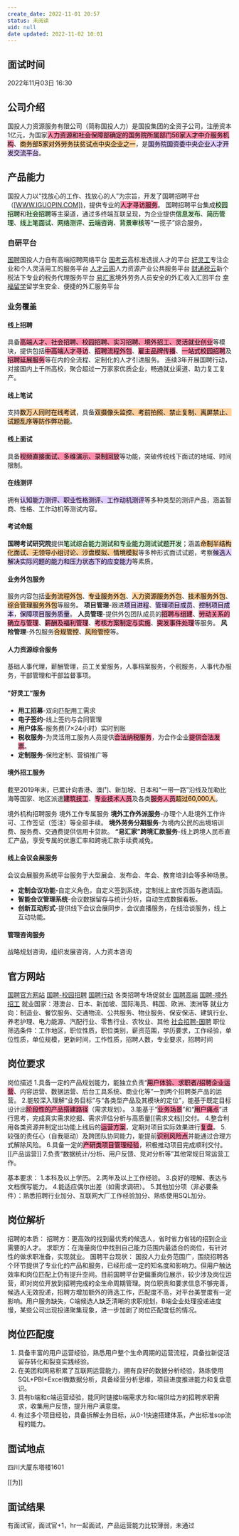 ```yaml
---
create_date: 2022-11-01 20:57
status: 未阅读
uid: null
date updated: 2022-11-02 10:01
---
```


## 面试时间

2022年11月03日 16:30

## 公司介绍

国投人力资源服务有限公司（简称国投人力）是国投集团的全资子公司，注册资本1亿元，为国家<mark style="background: #FF5582A6;">人力资源和社会保障部确定的国务院所属部门56家人才中介服务机构</mark>、<mark style="background: #FFB86CA6;">商务部5家对外劳务扶贫试点中央企业之一</mark>，是<mark style="background: #D2B3FFA6;">国务院国资委中央企业人才开发交流平台</mark>。

## 产品能力

国投人力以“找放心的工作、找放心的人”为宗旨，开发了国聘招聘平台（[[WWW.IGUOPIN.COM])](http://WWW.IGUOPIN.COM])，提供专业的<mark style="background: #FF5582A6;">人才寻访服务</mark>。 国聘招聘平台集成<mark style="background: #BBFABBA6;">校园招聘</mark>和<mark style="background: #BBFABBA6;">社会招聘</mark>等主渠道，通过多终端互联呈现，为企业提供<mark style="background: #BBFABBA6;">信息发布</mark>、<mark style="background: #BBFABBA6;">简历管理</mark>、<mark style="background: #BBFABBA6;">线上笔面试</mark>、<mark style="background: #BBFABBA6;">网络测评</mark>、<mark style="background: #BBFABBA6;">云端咨询</mark>、<mark style="background: #BBFABBA6;">背景审核</mark>等“一揽子”综合服务。

### 自研平台

[国聘](https://www.iguopin.com/)国投人力自有高端招聘网络平台
[国考云](https://www.iguokao.com/)高标准选拔人才的平台
[好灵工](https://www.ipayun.com/)专注企业和个人灵活用工的服务平台
[人才云网](https://www.ixayun.com/)人力资源产业公共服务平台
[财通税云](https://www.itaxyun.com/)新个税法下专业的税务代理服务平台
[易汇家](http://exchange.sdictalent.com/)境外劳务人员安全的外汇收入汇回平台
[幸福留学](https://www.enjoystulife.com/)留学生安全、便捷的外汇服务平台

### 业务覆盖

#### 线上招聘

具备<mark style="background: #FF5582A6;">高端人才、社会招聘、校园招聘、实习招聘、境外招工、灵活就业创业</mark>等模块，提供包括<mark style="background: #FF5582A6;">中高端人才寻访</mark>、<mark style="background: #FF5582A6;">招聘流程外包</mark>、<mark style="background: #FF5582A6;">雇主品牌传播</mark>、<mark style="background: #FF5582A6;">一站式校园招聘</mark>及<mark style="background: #FF5582A6;">招聘延展服务</mark>等在内的全流程、定制化的人才引进服务。 连续3年开展国聘行动，对接国内上千所高校，聚合超过一万家家优质企业，畅通就业渠道、助力复工复产。

#### 线上笔试

支持<mark style="background: #FFB86CA6;">数万人同时在线考试</mark>，具备<mark style="background: #FFB86CA6;">双摄像头监控、考前拍照、禁止复制、离屏禁止、试题乱序等防作弊功能</mark>。

#### 线上面试

具备<mark style="background: #FF5582A6;">视频直接面试、多维演示、录制回放</mark>等功能，突破传统线下面试的地域、时间限制。

#### 在线测评

拥有<mark style="background: #D2B3FFA6;">认知能力测评、职业性格测评、工作动机测评</mark>等多种类型的测评产品，涵盖智商、性格、工作动机等测试内容。

#### 考试命题

**国聘考试研究院**提供<mark style="background: #BBFABBA6;">笔试综合能力测试和专业能力测试试题开发</mark>；涵盖<mark style="background: #FFB86CA6;">命制半结构化面试、无领导小组讨论、沙盘模拟、情境模拟</mark>等多种形式面试试题，考察<mark style="background: #D2B3FFA6;">候选人解决实际问题的能力和压力状态下的应变能力</mark>等素质。

#### 业务外包服务

服务内容包括<mark style="background: #FFB86CA6;">业务流程外包</mark>、<mark style="background: #FFB86CA6;">专业服务外包</mark>、<mark style="background: #FFB86CA6;">人力资源服务外包</mark>、<mark style="background: #FFB86CA6;">技术服务外包</mark>、<mark style="background: #FFB86CA6;">综合管理服务外包</mark>等服务。
**项目管理**-跟进<mark style="background: #D2B3FFA6;">项目进程</mark>、<mark style="background: #D2B3FFA6;">管理项目成员</mark>、<mark style="background: #D2B3FFA6;">控制项目成本</mark>，<mark style="background: #D2B3FFA6;">保障项目服务质量</mark>。
**人员管理**-提供外包团队成员的<mark style="background: #FF5582A6;">招聘与组建</mark>、<mark style="background: #FF5582A6;">劳动关系的确立与管理</mark>、<mark style="background: #FF5582A6;">薪酬及福利管理</mark>、<mark style="background: #FF5582A6;">考核方案制定与实施</mark>、<mark style="background: #FF5582A6;">突发事件处理</mark>等服务。
**风险管理**-外包服务<mark style="background: #FFB86CA6;">合规管控</mark>、<mark style="background: #FFB86CA6;">风险管控</mark>等。

#### 人力资源综合服务

基础人事代理，薪酬管理，员工关爱服务，人事档案服务，个税服务，人事代办服务，干部管理和干部监督事项。

#### "好灵工”服务

- **用工招募**-双向匹配用工需求
- **电子签约**-线上签约与合同管理
- **用户体系**-服务费(7×24小时）实时到账
- **税收服务**-为灵活用工服务人员提供<mark style="background: #FF5582A6;">合法纳税服务</mark>，为合作企业<mark style="background: #FF5582A6;">提供合法发票</mark>。
- **定制服务**-保险定制、营销推广等

#### 境外招工服务

截至2019年末，已累计向香港、澳门、新加坡、日本和“一带一路”沿线及加勒比海等国家、地区派遣<mark style="background: #FF5582A6;">建筑技工</mark>、<mark style="background: #FF5582A6;">专业技术人员</mark>及各类<mark style="background: #FF5582A6;">服务人员</mark><mark style="background: #FFB86CA6;">超过60,000人</mark>。

境外机构招聘服务
境外工作专属服务
	**境外工作外派服务**-办理个人赴境外工作许可、工作签证（签注）等全部手续。
	**境外劳务分期服务**-为境内公民的出境培训费、服务费、交通费提供信用卡贷款。
	**“易汇家”跨境汇款服务**-线上跨境人民币直汇产品，享受专属的优惠汇率和跨境汇款手续费减免。

#### 线上会议会展服务

会议会展服务系统平台服务于大型展会、发布会、年会、教育培训会等多种场景。

- **定制会议功能**-自定义角色，自定义签到系统，定制线上宣传页面与邀请函。
- **智能会议管理系统**-会议数据留存与统计分析，自动生成数据看板。
- **创新互动形式**-提供线下会议会展同步，会议直播服务，在线洽谈服务，线上互动功能。

#### 管理咨询服务

战略规划咨询，组织发展咨询，人力资本咨询

## 官方网站

[国聘官方网站](https://www.iguopin.com/)
	[国聘-校园招聘](https://campus.iguopin.com/)
	[国聘行动](https://gpxd.iguopin.com/) 各类招聘专场促就业
	[国聘高端](https://www.iguopin.com/index.php?m=&c=jobs&a=senior_jobs_list)
	[国聘-境外招工](https://jingwai.iguopin.com/abroad/)
		就业国家：港澳台、日本、新加坡、国际海员、韩国、欧洲、澳洲等
		就业方向：制造业、餐饮服务、交通物流、公共服务、物业服务、保安保洁、建筑行业、养老护理、电力能源、汽配行业、零售行业、农牧业、其他
	[社会招聘-国聘](https://job.iguopin.com/jobList?channel=social)
		职位筛选条件：工作地区，职位性质，职位类别，薪资范围，学历要求，工作经验，单位性质，单位规模，更新时间，工作性质，招聘人数，专业要求，招聘时间

## 岗位要求

岗位描述
1.具备一定的产品规划能力，能独立负责“<mark style="background: #FF5582A6;">用户体验、求职者/招聘企业运营</mark>、内容运营、数据运营、后台工具系统、商业化等”一到两个招聘类产品的运营。
2.能较深入理解“业务目标”与“各类型产品及其模块的定位”，能基于既定目标设计出<mark style="background: #FF5582A6;">阶段性的产品搭建路径</mark>（需求规划）。
3.能基于“<mark style="background: #FF5582A6;">业务场景</mark>”和“<mark style="background: #FF5582A6;">用户痛点</mark>”进行思考，完成真实需求挖掘、需求评估分析与高质量[[需求文档]]交付。
4.整合利用各类资源并制定出功能上线后的<mark style="background: #FF5582A6;">运营方案</mark>，定期对项目实际效果进行<mark style="background: #FF5582A6;">复盘</mark>。
5.较强的责任心（自我驱动）及跨团队协同能力，能提前<mark style="background: #FF5582A6;">识别风险点</mark>并能通过合理方式解除风险。
6.具备一定的<mark style="background: #FF5582A6;">产研类项目管理经验</mark>，积极推动项目完成顺利交付。[[产品运营]]
7.负责“数据统计/分析、用户反馈、竞对分析等”其他常规日常运营工作。

基本要求：
1.本科及以上学历。
2.两年及以上工作经验。
3.良好的理解、表达与文档撰写能力。
4.能适应偶尔出差（如需求调研）。
5.其他加分项（非必要条件）：熟悉招聘行业加分、互联网大厂工作经验加分、熟练使用SQL加分。

## 岗位解析

招聘的本质：
招聘方：更高效的找到最优秀的候选人，省时省力省钱的招到企业需要的人才。
求职方：在海量岗位中找到自己能力范围内最适合的岗位，有针对性的做求职准备，实现就业。
国聘平台现状：
国投人力业务范围广，围绕招聘各个环节提供了专业化的产品和服务，已经形成一定的知名度和影响力。但用户触达效率和岗位匹配上仍有提升空间。目前国聘平台更偏重岗位展示，较少涉及岗位运营，即对岗位开放到招聘完成的全生命周期管理。岗位职责和要求信息不够完善，候选人无效投递，招聘方增加额外的筛选工作，匹配度不高，对平台美誉度有一定影响。用户服务缺失，C端候选人缺乏清晰的求职规划，B端企业处理投递进度慢，某些公司出现投递聚集现象，进一步加剧了岗位匹配度低的情况。

## 岗位匹配度

1. 具备丰富的用户运营经验，熟悉用户整个生命周期的运营流程，具备拉新促活留存转化和裂变实践经验。
2. 在美团和网易积累了互联网运营能力，拥有良好的数据分析经验，熟练使用SQL+PBI+Excel做数据分析，具备经营分析思维，项目进度推进能力和复盘意识。
3. 具有b端和c端运营经验，能同时链接b端需求方和c端供给方的招聘求职需求，收集用户反馈，提升用户满意度。
4. 有过多个项目经验，具备拆解业务目标，从0-1快速搭建体系，产出标准sop流程的能力。


## 面试地点

四川大厦东塔楼1601

[[为]]

## 面试结果

有面试官，面试官+1，hr一起面试，产品运营能力比较薄弱，未通过